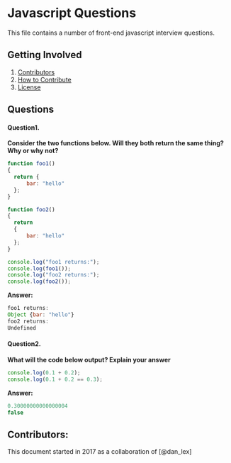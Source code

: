 # Javascript Questions

This file contains a number of front-end javascript interview questions.

## Getting Involved

  1. [Contributors](#contributors)
  1. [How to Contribute](https://github.com/danlex/javascript-questions/edit/master/CONTRIBUTING.md)
  1. [License](https://github.com/danlex/javascript-questions/blob/master/LICENSE)

## Questions
#### Question1. 

**Consider the two functions below. Will they both return the same thing? Why or why not?**

```javascript
function foo1()
{
  return {
      bar: "hello"
  };
}

function foo2()
{
  return
  {
      bar: "hello"
  };
}

console.log("foo1 returns:");
console.log(foo1());
console.log("foo2 returns:");
console.log(foo2());
```

**Answer:**
```javascript
foo1 returns:
Object {bar: "hello"}
foo2 returns:
Undefined
```

#### Question2. 
**What will the code below output? Explain your answer**

```javascript
console.log(0.1 + 0.2);
console.log(0.1 + 0.2 == 0.3);
```
**Answer:**
```javascript
0.30000000000000004
false
```
## Contributors:
This document started in 2017 as a collaboration of [@dan_lex]
